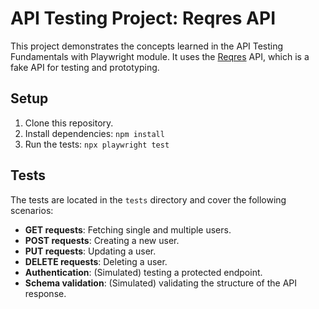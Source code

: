 # API Testing Project: Reqres API

This project demonstrates the concepts learned in the API Testing Fundamentals with Playwright module. It uses the [Reqres](https://reqres.in/) API, which is a fake API for testing and prototyping.

## Setup

1.  Clone this repository.
2.  Install dependencies: `npm install`
3.  Run the tests: `npx playwright test`

## Tests

The tests are located in the `tests` directory and cover the following scenarios:

*   **GET requests**: Fetching single and multiple users.
*   **POST requests**: Creating a new user.
*   **PUT requests**: Updating a user.
*   **DELETE requests**: Deleting a user.
*   **Authentication**: (Simulated) testing a protected endpoint.
*   **Schema validation**: (Simulated) validating the structure of the API response.
